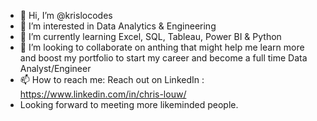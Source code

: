 - 👋 Hi, I’m @krislocodes
- 👀 I’m interested in Data Analytics & Engineering
- 🌱 I’m currently learning Excel, SQL, Tableau, Power BI & Python
- 💞️ I’m looking to collaborate on anthing that might help me learn more and boost my portfolio to start my career and become a full time Data Analyst/Engineer
- 📫 How to reach me: Reach out on LinkedIn : https://www.linkedin.com/in/chris-louw/
- Looking forward to meeting more likeminded people.

<!---
krislocodes/krislocodes is a ✨ special ✨ repository because its `README.md` (this file) appears on your GitHub profile.
You can click the Preview link to take a look at your changes.
--->
